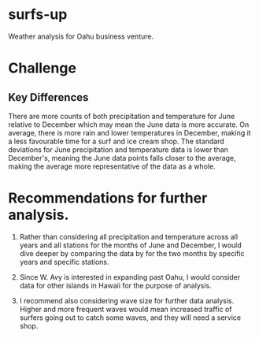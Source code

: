 # surfs-up
Weather analysis for Oahu business venture.
# Challenge
## Key Differences
There are more counts of both precipitation and temperature for June relative to December which may mean the June data is more accurate. On average, there is more rain and lower temperatures in December, making it a less favourable time for a surf and ice cream shop. The standard deviations for June precipitation and temperature data is lower than December's, meaning the June data points falls closer to the average, making the average more representative of the data as a whole. 

# Recommendations for further analysis.
1. Rather than considering all precipitation and temperature across all years and all stations for the months of June and December, I would dive deeper by comparing the data by for the two months by specific years and specific stations. 

2. Since W. Avy is interested in expanding past Oahu, I would consider data for other islands in Hawaii for the purpose of analysis. 

3. I recommend also considering wave size for further data analysis. Higher and more frequent waves would mean increased traffic of surfers going out to catch some waves, and they will need a service shop.
